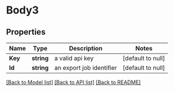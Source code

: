 # Body3

## Properties
Name | Type | Description | Notes
------------ | ------------- | ------------- | -------------
**Key** | **string** | a valid api key | [default to null]
**Id** | **string** | an export job identifier | [default to null]

[[Back to Model list]](../README.md#documentation-for-models) [[Back to API list]](../README.md#documentation-for-api-endpoints) [[Back to README]](../README.md)



